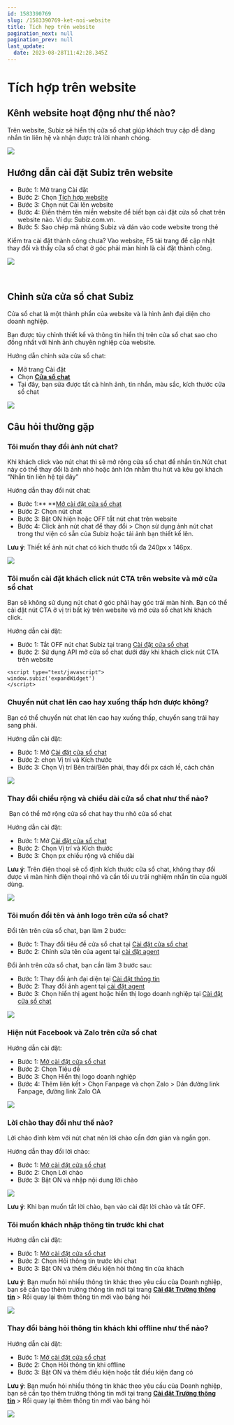 ```yaml
---
id: 1583390769
slug: /1583390769-ket-noi-website
title: Tích hợp trên website
pagination_next: null
pagination_prev: null
last_update:
  date: 2023-08-28T11:42:28.345Z
---
```


# Tích hợp trên website



## Kênh website hoạt động như thế nào?


Trên website, Subiz sẽ hiển thị cửa sổ chat giúp khách truy cập dễ dàng nhắn tin liên hệ và nhận được trả lời nhanh chóng.




![](https://vcdn.subiz-cdn.com/file/firtiwcqwnnuspwtksll_acpxkgumifuoofoosble)

## Hướng dẫn cài đặt Subiz trên website


- Bước 1: Mở trang Cài đặt
- Bước 2: Chọn [Tích hợp website](https://app.subiz.com.vn/settings/website)
- Bước 3: Chọn nút Cài lên website
- Bước 4: Điền thêm tên miền website để biết bạn cài đặt cửa sổ chat trên website nào. Ví dụ: Subiz.com.vn.
- Bước 5: Sao chép mã nhúng Subiz và dán vào code website trong thẻ <body>



Kiểm tra cài đặt thành công chưa? Vào website, F5 tải trang để cập nhật thay đổi và thấy cửa sổ chat ở góc phải màn hình là cài đặt thành công.




![](https://vcdn.subiz-cdn.com/file/firtiwcrayygzjqjufbt_acpxkgumifuoofoosble)




 










## Chỉnh sửa cửa sổ chat Subiz


Cửa sổ chat là một thành phần của website và là hình ảnh đại diện cho doanh nghiệp.



Bạn được tùy chỉnh thiết kế và thông tin hiển thị trên cửa sổ chat sao cho đồng nhất với hình ảnh chuyên nghiệp của website.



Hướng dẫn chỉnh sửa cửa sổ chat: 

- Mở trang Cài đặt
- Chọn **[Cửa sổ chat](https://app.subiz.com.vn/chatbox/design)**
- Tại đây, bạn sửa được tất cả hình ảnh, tin nhắn, màu sắc, kích thước cửa sổ chat




![](https://vcdn.subiz-cdn.com/file/firtiwcretpybrykyuet_acpxkgumifuoofoosble)



## Câu hỏi thường gặp

### Tôi muốn thay đổi ảnh nút chat?


Khi khách click vào nút chat thì sẽ mở rộng cửa sổ chat để nhắn tin.Nút chat này có thể thay đổi là ảnh nhỏ hoặc ảnh lớn nhằm thu hút và kêu gọi khách “Nhắn tin liên hệ tại đây” 



Hướng dẫn thay đổi nút chat: 

- Bước 1:** **[Mở cài đặt cửa sổ chat ](https://app.subiz.com.vn/chatbox/design)
- Bước 2: Chọn nút chat
- Bước 3: Bật ON hiện hoặc OFF tắt nút chat trên website
- Bước 4: Click ảnh nút chat để thay đổi > Chọn sử dụng ảnh nút chat trong thư viện có sẵn của Subiz hoặc tải ảnh bạn thiết kế lên.



**Lưu ý**: Thiết kế ảnh nút chat có kích thước tối đa 240px x 146px. 




![](https://vcdn.subiz-cdn.com/file/firtiwcrhxtfwqmpizfs_acpxkgumifuoofoosble)



### Tôi muốn cài đặt khách click nút CTA trên website và mở cửa sổ chat


Bạn sẽ không sử dụng nút chat ở góc phải hay góc trái màn hình. Bạn có thể cài đặt nút CTA ở vị trí bất kỳ trên website và mở cửa sổ chat khi khách click.



Hướng dẫn cài đặt:

- Bước 1: Tắt OFF nút chat Subiz tại trang [Cài đặt cửa sổ chat](https://app.subiz.com.vn/chatbox/design)
- Bước 2: Sử dụng API mở cửa sổ chat dưới đây khi khách click nút CTA trên website


```
<script type="text/javascript">
window.subiz('expandWidget')
</script>

```

### Chuyển nút chat lên cao hay xuống thấp hơn được không?


Bạn có thể chuyển nút chat lên cao hay xuống thấp, chuyển sang trái hay sang phải.



Hướng dẫn cài đặt:

- Bước 1: Mở [Cài đặt cửa sổ chat](https://app.subiz.com.vn/chatbox/design)
- Bước 2: chọn Vị trí và Kích thước
- Bước 3: Chọn Vị trí Bên trái/Bên phải, thay đổi px cách lề, cách chân




![](https://vcdn.subiz-cdn.com/file/firtiwcrlgbihjofjoib_acpxkgumifuoofoosble)

### Thay đổi chiều rộng và chiều dài cửa sổ chat như thế nào?




 Bạn có thể mở rộng cửa sổ chat hay thu nhỏ cửa sổ chat



Hướng dẫn cài đặt:

- Bước 1: Mở [Cài đặt cửa sổ chat](https://app.subiz.com.vn/chatbox/design)
- Bước 2: Chọn Vị trí và Kích thước
- Bước 3: Chọn px chiều rộng và chiều dài



**Lưu ý**: Trên điện thoại sẽ cố định kích thước cửa sổ chat, không thay đổi được vì màn hình điện thoại nhỏ và cần tối ưu trải nghiệm nhắn tin của người dùng.


![](https://vcdn.subiz-cdn.com/file/firtiwcrlgbihjofjoib_acpxkgumifuoofoosble)



### Tôi muốn đổi tên và ảnh logo trên cửa sổ chat?


Đổi tên trên cửa sổ chat, bạn làm 2 bước:

- Bước 1: Thay đổi tiêu đề cửa sổ chat tại [Cài đặt cửa sổ chat](https://app.subiz.com.vn/chatbox/design)
- Bước 2: Chỉnh sửa tên của agent tại [cài đặt agent](https://app.subiz.com.vn/chatbox/design)



Đổi ảnh trên cửa sổ chat, bạn cần làm 3 bước sau:

- Bước 1: Thay đổi ảnh đại diện tại [Cài đặt thông tin](https://app.subiz.com.vn/settings/)
- Bước 2: Thay đổi ảnh agent tại [cài đặt agent](https://app.subiz.com.vn/chatbox/design)
- Bước 3: Chọn hiển thị agent hoặc hiển thị logo doanh nghiệp tại [Cài đặt cửa sổ chat](https://app.subiz.com.vn/chatbox/design)




![](https://vcdn.subiz-cdn.com/file/firtiwcrrkkhxzlhpxao_acpxkgumifuoofoosble)

### Hiện nút Facebook và Zalo trên cửa sổ chat


Hướng dẫn cài đặt:

- Bước 1: [Mở cài đặt cửa sổ chat](https://app.subiz.com.vn/chatbox/design)
- Bước 2: Chọn Tiêu đề
- Bước 3: Chọn Hiển thị logo doanh nghiệp
- Bước 4: Thêm liên kết > Chọn Fanpage và chọn Zalo > Dán đường link Fanpage, đường link Zalo OA


![](https://vcdn.subiz-cdn.com/file/firtiwcrrkkhxzlhpxao_acpxkgumifuoofoosble)

### Lời chào thay đổi như thế nào?


Lời chào đính kèm với nút chat nên lời chào cần đơn giản và ngắn gọn.



Hướng dẫn thay đổi lời chào:

- Bước 1: [Mở cài đặt cửa sổ chat](https://app.subiz.com.vn/chatbox/design)
- Bước 2: Chọn Lời chào
- Bước 3: Bật ON và nhập nội dung lời chào






![](https://vcdn.subiz-cdn.com/file/firtiwcrwonlzxrzglxl_acpxkgumifuoofoosble)




**Lưu ý**: Khi bạn muốn tắt lời chào, bạn vào cài đặt lời chào và tắt OFF.
### Tôi muốn khách nhập thông tin trước khi chat


Hướng dẫn cài đặt:

- Bước 1: [Mở cài đặt cửa sổ chat](https://app.subiz.com.vn/chatbox/design)
- Bước 2: Chọn Hỏi thông tin trước khi chat
- Bước 3: Bật ON và thêm điều kiện hỏi thông tin của khách



**Lưu ý**: Bạn muốn hỏi nhiều thông tin khác theo yêu cầu của Doanh nghiệp, bạn sẽ cần tạo thêm trường thông tin mới tại trang **[Cài đặt Trường thông tin](https://app.subiz.com.vn/settings/user-attributes)** > Rồi quay lại thêm thông tin mới vào bảng hỏi 


![](https://vcdn.subiz-cdn.com/file/firtiwcrzmfktubfplsi_acpxkgumifuoofoosble)





### Thay đổi bảng hỏi thông tin khách khi offline như thế nào?


Hướng dẫn cài đặt:

- Bước 1: [Mở cài đặt cửa sổ chat](https://app.subiz.com.vn/chatbox/design)
- Bước 2: Chọn Hỏi thông tin khi offline
- Bước 3: Bật ON và thêm điều kiện hoặc tắt điều kiện đang có



**Lưu ý**: Bạn muốn hỏi nhiều thông tin khác theo yêu cầu của Doanh nghiệp, bạn sẽ cần tạo thêm trường thông tin mới tại trang **[Cài đặt Trường thông tin](https://app.subiz.com.vn/settings/user-attributes)** > Rồi quay lại thêm thông tin mới vào bảng hỏi 




![](https://vcdn.subiz-cdn.com/file/firtiwcscytqwsboargk_acpxkgumifuoofoosble)